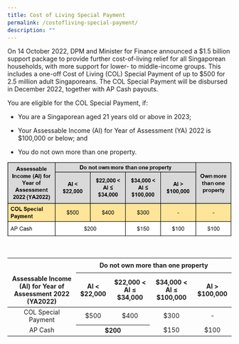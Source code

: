 ```yaml
---
title: Cost of Living Special Payment
permalink: /costofliving-special-payment/
description: ""
---
```

On 14 October 2022, DPM and Minister for Finance announced a $1.5 billion support package to provide further cost-of-living relief for all Singaporean households, with more support for lower- to middle-income groups. This includes a one-off Cost of Living (COL) Special Payment of up to $500 for 2.5 million adult Singaporeans. The COL Special Payment will be disbursed in December 2022, together with AP Cash payouts.

You are eligible for the COL Special Payment, if:

* You are a Singaporean aged 21 years old or above in 2023;

* Your Assessable Income (AI) for Year of Assessment (YA) 2022 is $100,000 or below; and

* You do not own more than one property.

![](/images/COLSpecialPayment-table.png)

&nbsp; <table>

<thead><tr><th style="text-align:center; vertical-align:middle" rowspan="3"><br><br> Assessable Income (AI) for Year of Assessment 2022 (YA2022)</th><th style="text-align:center; vertical-align:middle" colspan="4"> Do not own more than one property</th></tr><tr><th style="text-align:center; vertical-align:middle" colspan="1"> AI &lt; $22,000</th>

<th style="text-align:center; vertical-align:middle" colspan="1">$22,000 &lt; AI ≤ $34,000</th>

<th style="text-align:center; vertical-align:middle" colspan="1">$34,000 &lt; AI ≤ $100,000</th>

<th style="text-align:center; vertical-align:middle" colspan="1"> AI &gt; $100,000</th></tr>

</thead>

<tbody><tr><td style="text-align:center; vertical-align:middle"> COL Special Payment <br></td><td style="text-align:center; vertical-align:middle">$500</td>

<td style="text-align:center; vertical-align:middle">$400</td>

<td style="text-align:center; vertical-align:middle">$300</td>

<td style="text-align:center; vertical-align:middle">-</td></tr><tr><td style="text-align:center; vertical-align:middle"> AP Cash <br></td>

<th style="text-align:center; vertical-align:middle" colspan="2">$200

</th><td style="text-align:center; vertical-align:middle">$150</td>

<td style="text-align:center; vertical-align:middle">$100</td></tr>
	

</tbody>



</table>